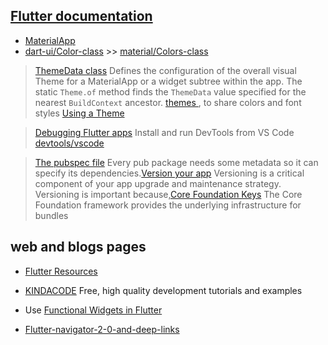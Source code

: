 ## [Flutter documentation](https://docs.flutter.dev/)

- [MaterialApp](https://api.flutter.dev/flutter/material/MaterialApp-class.html)
- [dart-ui/Color-class](https://api.flutter.dev/flutter/dart-ui/Color-class.html) >> [material/Colors-class](https://api.flutter.dev/flutter/material/Colors-class.html)

> [ThemeData class](https://api.flutter.dev/flutter/material/ThemeData-class.html) Defines the configuration of the overall visual Theme for a MaterialApp or a widget subtree within the app. The static `Theme.of` method finds the `ThemeData` value specified for the nearest `BuildContext` ancestor. [themes ](https://docs.flutter.dev/cookbook/design/themes), to share colors and font styles [Using a Theme](https://docs.flutter.dev/cookbook/design/themes#using-a-theme)

> [Debugging Flutter apps](https://docs.flutter.dev/testing/debugging) Install and run DevTools from VS Code [devtools/vscode](https://docs.flutter.dev/development/tools/devtools/vscode)

> [The pubspec file](https://dart.dev/tools/pub/pubspec) Every pub package needs some metadata so it can specify its dependencies.[Version your app](https://developer.android.com/studio/publish/versioning) Versioning is a critical component of your app upgrade and maintenance strategy. Versioning is important because,[Core Foundation Keys](https://developer.apple.com/library/archive/documentation/General/Reference/InfoPlistKeyReference/Articles/CoreFoundationKeys.html) The Core Foundation framework provides the underlying infrastructure for bundles

## web and blogs pages
- [Flutter Resources](https://flutterrepos.com/)

- [KINDACODE](https://www.kindacode.com/) Free, high quality development tutorials and examples

- Use [Functional Widgets in Flutter ](https://medium.com/flutter-community/use-functional-widgets-in-flutter-to-reduce-boilerplate-code-9e815c2ddb94)

- [Flutter-navigator-2-0-and-deep-links](https://www.raywenderlich.com/19457817-flutter-navigator-2-0-and-deep-links)

